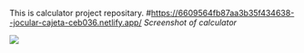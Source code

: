 This is calculator project repositary.
#https://6609564fb87aa3b35f434638--jocular-cajeta-ceb036.netlify.app/
*Screenshot of calculator*

<img src="https://github.com/Muktaiindraksha/Calculator_project/assets/113412715/8ae122d1-c369-4689-8bfb-b4dd07a9f5ed">


